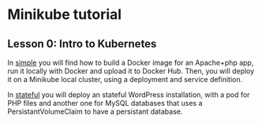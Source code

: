 # Minikube tutorial

## Lesson 0: Intro to Kubernetes

In [simple](./simple/readme.md) you will find how to build a Docker image for an Apache+php app, run it locally with Docker and upload it to Docker Hub.
Then, you will deploy it on a Minikube local cluster, using a deployment and service definition.

In [stateful](./stateful/index.md) you will deploy an stateful WordPress installation, with a pod for PHP files and another one for MySQL databases that uses a PersistantVolumeClaim to have a persistant database.